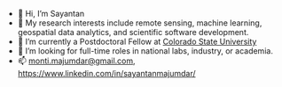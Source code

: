 - 👋 Hi, I’m Sayantan
- 👀 My research interests include remote sensing, machine learning, geospatial data analytics, and scientific software development.
- 🌱 I’m currently a Postdoctoral Fellow at <a href=https://www.colostate.edu>Colorado State University</a>
- 💞️ I’m looking for full-time roles in national labs, industry, or academia.
- 📫 monti.majumdar@gmail.com, https://www.linkedin.com/in/sayantanmajumdar/

<!---
montimaj/montimaj is a ✨ special ✨ repository because its `README.md` (this file) appears on your GitHub profile.
You can click the Preview link to take a look at your changes.
--->
